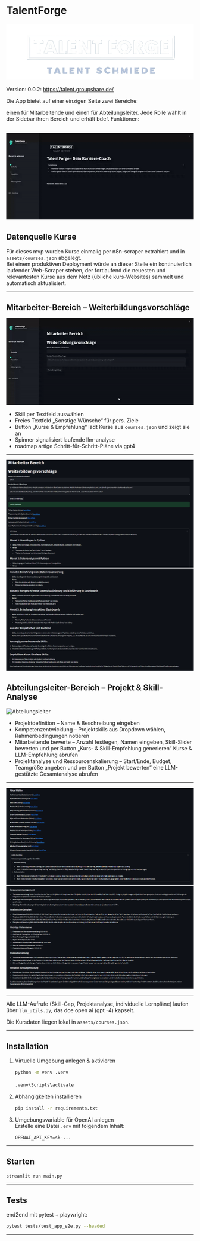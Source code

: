 # TalentForge 
![alt text](assets/image3.png)

Version: 0.0.2: https://talent.groupshare.de/

Die App bietet auf einer einzigen Seite zwei Bereiche:

einen für Mitarbeitende und einen für Abteilungsleiter. Jede Rolle wählt in der Sidebar ihren Bereich und erhält bdef. Funktionen:

![Allgemein](assets/gifs/general.gif)
---

## Datenquelle Kurse

Für dieses mvp wurden Kurse einmalig per n8n-scraper extrahiert und in `assets/courses.json` abgelegt.  
Bei einem produktiven Deployment würde an dieser Stelle ein kontinuierlich laufender Web-Scraper stehen, der fortlaufend die neuesten und relevantesten Kurse aus dem Netz (übliche kurs-Websites) sammelt und automatisch aktualisiert.

---

## Mitarbeiter-Bereich – Weiterbildungsvorschläge
![Mitarbeiter](assets/gifs/mitarbeiter.gif)

   - Skill per Textfeld auswählen  
   - Freies Textfeld „Sonstige Wünsche“ für pers. Ziele  
   - Button „Kurse & Empfehlung“ lädt Kurse aus `courses.json` und zeigt sie an  
   - Spinner signalisiert laufende llm-analyse  
   - roadmap artige Schritt-für-Schritt-Pläne via gpt4


 ---  

![alt text](assets/mitarbeiter1.png)
![alt text](assets/mitarbeiter2.png)
## Abteilungsleiter-Bereich – Projekt & Skill-Analyse
![Abteilungsleiter](assets/gifs/chef.gif)


   - Projektdefinition – Name & Beschreibung eingeben  
   - Kompetenzentwicklung – Projektskills aus Dropdown wählen, Rahmenbedingungen notieren  
   - Mitarbeitende bewerte – Anzahl festlegen, Namen eingeben, Skill-Slider bewerten und per Button „Kurs- & Skill-Empfehlung generieren“ Kurse & LLM-Empfehlung abrufen  
   - Projektanalyse und Ressourcenskalierung – Start/Ende, Budget, Teamgröße angeben und per Button „Projekt bewerten“ eine LLM-gestützte Gesamtanalyse abrufen  
---
![alt text](assets/asugabeprojektmitarbeiter.png)
![projetk](assets/ausgabeprojekt.png)

---
Alle LLM-Aufrufe (Skill-Gap, Projektanalyse, individuelle Lernpläne) laufen über `llm_utils.py`, das doe open ai (gpt  -4) kapselt. 

Die Kursdaten liegen lokal in `assets/courses.json`.

---

## Installation



1. Virtuelle Umgebung anlegen & aktivieren  
   ```bash
   python -m venv .venv

   .venv\Scripts\activate      
   ```

2. Abhängigkeiten installieren  
   ```bash
   pip install -r requirements.txt
   ```

3. Umgebungsvariable für OpenAI anlegen  
   Erstelle eine Datei `.env` mit folgendem Inhalt:  
   ```
   OPENAI_API_KEY=sk-...
   ```

---

## Starten

```bash
streamlit run main.py
```



---



## Tests

end2end mit pytest + playwright:  
```bash
pytest tests/test_app_e2e.py --headed
```

---




